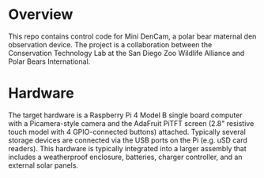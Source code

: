 # Overview

This repo contains control code for Mini DenCam, a polar bear maternal
den observation device.  The project is a collaboration between the
Conservation Technology Lab at the San Diego Zoo Wildlife Alliance and
Polar Bears International.

# Hardware

The target hardware is a Raspberry Pi 4 Model B single board computer
with a Picamera-style camera and the AdaFruit PiTFT screen (2.8"
resistive touch model with 4 GPIO-connected buttons)
attached. Typically several storage devices are connected via the USB
ports on the Pi (e.g. uSD card readers). This hardware is typically
integrated into a larger assembly that includes a weatherproof
enclosure, batteries, charger controller, and an external solar
panels.

